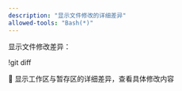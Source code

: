```yaml
---
description: "显示文件修改的详细差异"
allowed-tools: "Bash(*)"
---
```


显示文件修改差异：

!git diff

📝 显示工作区与暂存区的详细差异，查看具体修改内容